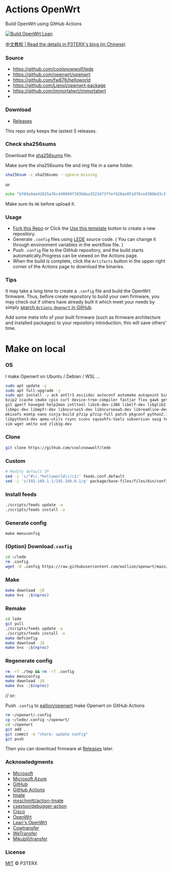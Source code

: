 # Actions OpenWrt

Build OpenWrt using GitHub Actions

[![Build OpenWrt Lean](https://github.com/eallion/openwrt/actions/workflows/build-openwrt.yml/badge.svg?branch=main)](https://github.com/eallion/openwrt/actions/workflows/build-openwrt.yml)

[中文教程 | Read the details in P3TERX's blog (in Chinese)](https://p3terx.com/archives/build-openwrt-with-github-actions.html)

### Source

- <https://github.com/coolsnowwolf/lede>
- <https://github.com/openwrt/openwrt>
- <https://github.com/fw876/helloworld>
- <https://github.com/Lienol/openwrt-package>
- <https://github.com/immortalwrt/immortalwrt>
-

### Download

- [Releases](https://github.com/eallion/openwrt/releases/latest/)

This repo only keeps the lastest 5 releases.

### Check sha256sums

Download the [sha256sums](https://github.com/eallion/openwrt/releases/latest/) file.

Make sure the sha256sums file and img file in a same folder.

```bash
sha256sum -c sha256sums --ignore-missing 
```

or

```bash
echo "bf69a9ae42825a76c449699f393b8aa35216f3ffef428ae851d76ce4386bd3c3 *openwrt-x86-64-generic-squashfs-combined.img.gz" | shasum -a 256 --check
```

Make sure its `OK` before upload it.

### Usage

- [Fork this Repo](https://github.com/eallion/openwrt) or Click the [Use this template](https://github.com/P3TERX/Actions-OpenWrt/generate) button to create a new repository.
- Generate `.config` files using [LEDE](https://github.com/coolsnowwolf/lede) source code. ( You can change it through environment variables in the workflow file. )
- Push `.config` file to the GitHub repository, and the build starts automatically.Progress can be viewed on the Actions page.
- When the build is complete, click the `Artifacts` button in the upper right corner of the Actions page to download the binaries.

### Tips

It may take a long time to create a `.config` file and build the OpenWrt firmware. Thus, before create repository to build your own firmware, you may check out if others have already built it which meet your needs by simply [search `Actions-Openwrt` in GitHub](https://github.com/search?q=Actions-openwrt).

Add some meta info of your built firmware (such as firmware architecture and installed packages) to your repository introduction, this will save others' time.

# Make on local

### OS

I make Openwrt on Ubuntu / Debian / WSL ...

```bash
sudo apt update -y
sudo apt full-upgrade -y
sudo apt install -y ack antlr3 asciidoc autoconf automake autopoint binutils bison build-essential \
bzip2 ccache cmake cpio curl device-tree-compiler fastjar flex gawk gettext gcc-multilib g++-multilib \
git gperf haveged help2man intltool libc6-dev-i386 libelf-dev libglib2.0-dev libgmp3-dev libltdl-dev \
libmpc-dev libmpfr-dev libncurses5-dev libncursesw5-dev libreadline-dev libssl-dev libtool lrzsz \
mkisofs msmtp nano ninja-build p7zip p7zip-full patch pkgconf python2.7 python3 python3-pyelftools \
libpython3-dev qemu-utils rsync scons squashfs-tools subversion swig texinfo uglifyjs upx-ucl unzip \
vim wget xmlto xxd zlib1g-dev
```

### Clone

```bash
git clone https://github.com/coolsnowwolf/lede
```

### Custom

```bash
# Modify default IP
sed -i 's/^#\(.*helloworld\)/\1/' feeds.conf.default
sed -i 's/192.168.1.1/192.168.0.1/g' package/base-files/files/bin/config_generate
```

### Install feeds

```bash
./scripts/feeds update -a
./scripts/feeds install -a
```

### Generate config

```
make menuconfig
```

### (Option) Download`.config`

```bash
cd ~/lede
rm .config
wget -O .config https://raw.githubusercontent.com/eallion/openwrt/main/.config 
```

### Make

```bash
make download -j8
make V=s -j$(nproc)
```

### Remake

```bash
cd lede
git pull
./scripts/feeds update -a
./scripts/feeds install -a
make defconfig
make download -j8
make V=s -j$(nproc)
```

### Regenerate config

```bash
rm -rf ./tmp && rm -rf .config
make menuconfig
make download -j8
make V=s -j$(nproc)
```

// or:

Push `.config` to [eallion/openwrt](https://github.com/eallion/openwrt) make Openwrt on GitHub Actions

```bash
rm ~/openwrt/.config
cp ~/lede/.config ~/openwrt/
cd ~/openwrt
git add .
git commit -m "chore: update config"
git push
```

Then you can download firmware at [Releases](https://github.com/eallion/openwrt/releases/latest/) later.

### Acknowledgments

- [Microsoft](https://www.microsoft.com)
- [Microsoft Azure](https://azure.microsoft.com)
- [GitHub](https://github.com)
- [GitHub Actions](https://github.com/features/actions)
- [tmate](https://github.com/tmate-io/tmate)
- [mxschmitt/action-tmate](https://github.com/mxschmitt/action-tmate)
- [csexton/debugger-action](https://github.com/csexton/debugger-action)
- [Cisco](https://www.cisco.com/)
- [OpenWrt](https://github.com/openwrt/openwrt)
- [Lean's OpenWrt](https://github.com/coolsnowwolf/lede)
- [Cowtransfer](https://cowtransfer.com)
- [WeTransfer](https://wetransfer.com/)
- [Mikubill/transfer](https://github.com/Mikubill/transfer)

### License

[MIT](https://github.com/P3TERX/Actions-OpenWrt/blob/master/LICENSE) © P3TERX
